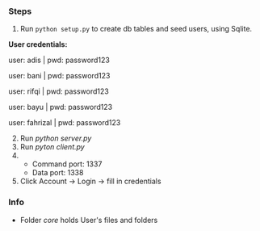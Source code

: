 ### Steps
1. Run `python setup.py` to create db tables and seed users, using Sqlite.

**User credentials:**

user: adis | pwd: password123

user: bani | pwd: password123

user: rifqi | pwd: password123

user: bayu | pwd: password123

user: fahrizal | pwd: password123


2. Run _python server.py_ 
3. Run _pyton client.py_ 
4. - Command port: 1337
   - Data port: 1338
5. Click Account -> Login -> fill in credentials

### Info

- Folder _core_ holds User's files and folders